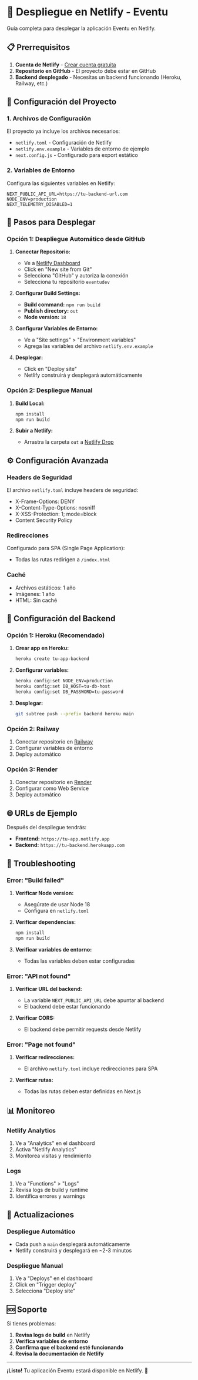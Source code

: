 # 🚀 Despliegue en Netlify - Eventu

Guía completa para desplegar la aplicación Eventu en Netlify.

## 📋 Prerrequisitos

1. **Cuenta de Netlify** - [Crear cuenta gratuita](https://netlify.com)
2. **Repositorio en GitHub** - El proyecto debe estar en GitHub
3. **Backend desplegado** - Necesitas un backend funcionando (Heroku, Railway, etc.)

## 🔧 Configuración del Proyecto

### 1. Archivos de Configuración

El proyecto ya incluye los archivos necesarios:
- `netlify.toml` - Configuración de Netlify
- `netlify.env.example` - Variables de entorno de ejemplo
- `next.config.js` - Configurado para export estático

### 2. Variables de Entorno

Configura las siguientes variables en Netlify:

```env
NEXT_PUBLIC_API_URL=https://tu-backend-url.com
NODE_ENV=production
NEXT_TELEMETRY_DISABLED=1
```

## 🚀 Pasos para Desplegar

### Opción 1: Despliegue Automático desde GitHub

1. **Conectar Repositorio:**
   - Ve a [Netlify Dashboard](https://app.netlify.com)
   - Click en "New site from Git"
   - Selecciona "GitHub" y autoriza la conexión
   - Selecciona tu repositorio `eventudev`

2. **Configurar Build Settings:**
   - **Build command:** `npm run build`
   - **Publish directory:** `out`
   - **Node version:** `18`

3. **Configurar Variables de Entorno:**
   - Ve a "Site settings" > "Environment variables"
   - Agrega las variables del archivo `netlify.env.example`

4. **Desplegar:**
   - Click en "Deploy site"
   - Netlify construirá y desplegará automáticamente

### Opción 2: Despliegue Manual

1. **Build Local:**
   ```bash
   npm install
   npm run build
   ```

2. **Subir a Netlify:**
   - Arrastra la carpeta `out` a [Netlify Drop](https://app.netlify.com/drop)

## ⚙️ Configuración Avanzada

### Headers de Seguridad

El archivo `netlify.toml` incluye headers de seguridad:
- X-Frame-Options: DENY
- X-Content-Type-Options: nosniff
- X-XSS-Protection: 1; mode=block
- Content Security Policy

### Redirecciones

Configurado para SPA (Single Page Application):
- Todas las rutas redirigen a `/index.html`

### Caché

- Archivos estáticos: 1 año
- Imágenes: 1 año
- HTML: Sin caché

## 🔗 Configuración del Backend

### Opción 1: Heroku (Recomendado)

1. **Crear app en Heroku:**
   ```bash
   heroku create tu-app-backend
   ```

2. **Configurar variables:**
   ```bash
   heroku config:set NODE_ENV=production
   heroku config:set DB_HOST=tu-db-host
   heroku config:set DB_PASSWORD=tu-password
   ```

3. **Desplegar:**
   ```bash
   git subtree push --prefix backend heroku main
   ```

### Opción 2: Railway

1. Conectar repositorio en [Railway](https://railway.app)
2. Configurar variables de entorno
3. Deploy automático

### Opción 3: Render

1. Conectar repositorio en [Render](https://render.com)
2. Configurar como Web Service
3. Deploy automático

## 🌐 URLs de Ejemplo

Después del despliegue tendrás:
- **Frontend:** `https://tu-app.netlify.app`
- **Backend:** `https://tu-backend.herokuapp.com`

## 🔧 Troubleshooting

### Error: "Build failed"

1. **Verificar Node version:**
   - Asegúrate de usar Node 18
   - Configura en `netlify.toml`

2. **Verificar dependencias:**
   ```bash
   npm install
   npm run build
   ```

3. **Verificar variables de entorno:**
   - Todas las variables deben estar configuradas

### Error: "API not found"

1. **Verificar URL del backend:**
   - La variable `NEXT_PUBLIC_API_URL` debe apuntar al backend
   - El backend debe estar funcionando

2. **Verificar CORS:**
   - El backend debe permitir requests desde Netlify

### Error: "Page not found"

1. **Verificar redirecciones:**
   - El archivo `netlify.toml` incluye redirecciones para SPA

2. **Verificar rutas:**
   - Todas las rutas deben estar definidas en Next.js

## 📊 Monitoreo

### Netlify Analytics

1. Ve a "Analytics" en el dashboard
2. Activa "Netlify Analytics"
3. Monitorea visitas y rendimiento

### Logs

1. Ve a "Functions" > "Logs"
2. Revisa logs de build y runtime
3. Identifica errores y warnings

## 🔄 Actualizaciones

### Despliegue Automático

- Cada push a `main` desplegará automáticamente
- Netlify construirá y desplegará en ~2-3 minutos

### Despliegue Manual

1. Ve a "Deploys" en el dashboard
2. Click en "Trigger deploy"
3. Selecciona "Deploy site"

## 🆘 Soporte

Si tienes problemas:

1. **Revisa logs de build** en Netlify
2. **Verifica variables de entorno**
3. **Confirma que el backend esté funcionando**
4. **Revisa la documentación de Netlify**

---

**¡Listo!** Tu aplicación Eventu estará disponible en Netlify. 🎉
